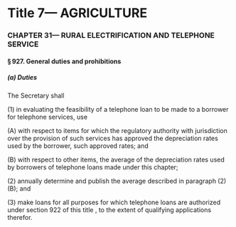 
# Title 7— AGRICULTURE
### CHAPTER 31— RURAL ELECTRIFICATION AND TELEPHONE SERVICE
#### § 927. General duties and prohibitions
##### (a) Duties

The Secretary shall

(1) in evaluating the feasibility of a telephone loan to be made to a borrower for telephone services, use

(A) with respect to items for which the regulatory authority with jurisdiction over the provision of such services has approved the depreciation rates used by the borrower, such approved rates; and

(B) with respect to other items, the average of the depreciation rates used by borrowers of telephone loans made under this chapter;

(2) annually determine and publish the average described in paragraph (2)(B); and

(3) make loans for all purposes for which telephone loans are authorized under section 922 of this title , to the extent of qualifying applications therefor.
